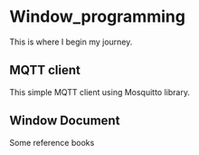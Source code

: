 # Window_programming
This is where I begin my journey.
## MQTT client 
This simple MQTT client using Mosquitto library.
## Window Document
Some reference books 